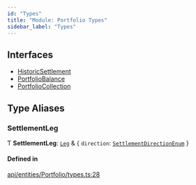```yaml
---
id: "Types"
title: "Module: Portfolio Types"
sidebar_label: "Types"
---
```


## Interfaces

- [HistoricSettlement](../../../../../interfaces/API/Entities/Portfolio/Types/HistoricSettlement/HistoricSettlement.md)
- [PortfolioBalance](../../../../../interfaces/API/Entities/Portfolio/Types/PortfolioBalance/PortfolioBalance.md)
- [PortfolioCollection](../../../../../interfaces/API/Entities/Portfolio/Types/PortfolioCollection/PortfolioCollection.md)

## Type Aliases

### SettlementLeg

Ƭ **SettlementLeg**: [`Leg`](../../Instruction/Types/Types.md#leg) & { `direction`: [`SettlementDirectionEnum`](../../../../../enums/Types/SettlementDirectionEnum/SettlementDirectionEnum.md)  }

#### Defined in

[api/entities/Portfolio/types.ts:28](https://github.com/PolymeshAssociation/polymesh-sdk/blob/b6f9fb883/src/api/entities/Portfolio/types.ts#L28)

